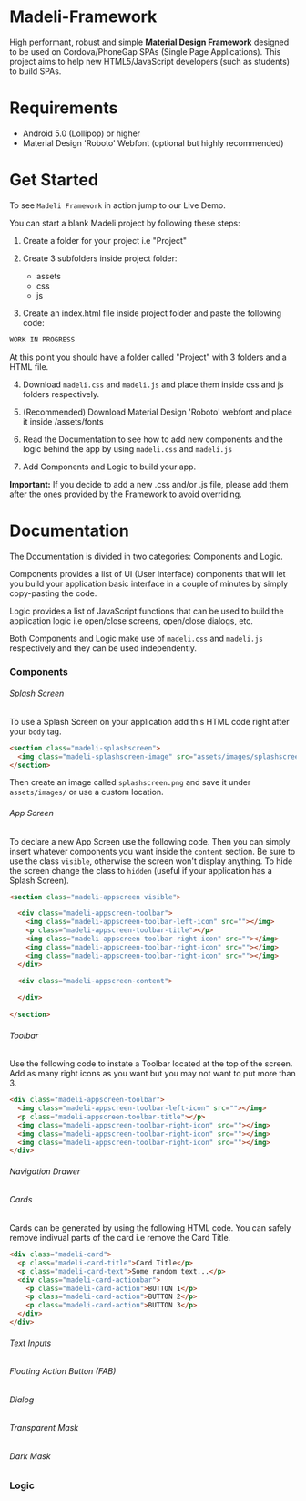 # Madeli-Framework
High performant, robust and simple **Material Design Framework** designed to be used on Cordova/PhoneGap SPAs (Single Page Applications). This project aims to help new HTML5/JavaScript developers (such as students) to build SPAs.

# Requirements

- Android 5.0 (Lollipop) or higher
- Material Design 'Roboto' Webfont (optional but highly recommended)

# Get Started

To see `Madeli Framework` in action jump to our Live Demo.

You can start a blank Madeli project by following these steps:

1. Create a folder for your project i.e "Project"

2. Create 3 subfolders inside project folder:
    - assets
    - css
    - js
  
3. Create an index.html file inside project folder and paste the following code:

```html
WORK IN PROGRESS
```

At this point you should have a folder called "Project" with 3 folders and a HTML file.

4. Download `madeli.css` and `madeli.js` and place them inside css and js folders respectively.

5. (Recommended) Download Material Design 'Roboto' webfont and place it inside /assets/fonts

6. Read the Documentation to see how to add new components and the logic behind the app by using `madeli.css` and `madeli.js`

7. Add Components and Logic to build your app.

**Important:** If you decide to add a new .css and/or .js file, please add them after the ones provided by the Framework to avoid overriding.

# Documentation

The Documentation is divided in two categories: Components and Logic.

Components provides a list of UI (User Interface) components that will let you build your application basic interface in a couple of minutes by simply copy-pasting the code.

Logic provides a list of JavaScript functions that can be used to build the application logic i.e open/close screens, open/close dialogs, etc.

Both Components and Logic make use of `madeli.css` and `madeli.js` respectively and they can be used independently.

### Components

###### Splash Screen

To use a Splash Screen on your application add this HTML code right after your `body` tag.

```html
<section class="madeli-splashscreen">
  <img class="madeli-splashscreen-image" src="assets/images/splashscreen.png"></img>
</section>
```

Then create an image called `splashscreen.png` and save it under `assets/images/` or use a custom location.

###### App Screen

To declare a new App Screen use the following code. Then you can simply insert whatever components you want inside the `content` section. Be sure to use the class `visible`, otherwise the screen won't display anything. To hide the screen change the class to `hidden` (useful if your application has a Splash Screen).

```html
<section class="madeli-appscreen visible">

  <div class="madeli-appscreen-toolbar">
    <img class="madeli-appscreen-toolbar-left-icon" src=""></img>
    <p class="madeli-appscreen-toolbar-title"></p>
    <img class="madeli-appscreen-toolbar-right-icon" src=""></img>
    <img class="madeli-appscreen-toolbar-right-icon" src=""></img>
    <img class="madeli-appscreen-toolbar-right-icon" src=""></img>
  </div>

  <div class="madeli-appscreen-content">
  
  </div>
  
</section>
```

###### Toolbar

Use the following code to instate a Toolbar located at the top of the screen. Add as many right icons as you want but you may not want to put more than 3.

```html
<div class="madeli-appscreen-toolbar">
  <img class="madeli-appscreen-toolbar-left-icon" src=""></img>
  <p class="madeli-appscreen-toolbar-title"></p>
  <img class="madeli-appscreen-toolbar-right-icon" src=""></img>
  <img class="madeli-appscreen-toolbar-right-icon" src=""></img>
  <img class="madeli-appscreen-toolbar-right-icon" src=""></img>
</div>
```

###### Navigation Drawer

###### Cards

Cards can be generated by using the following HTML code. You can safely remove indivual parts of the card i.e remove the Card Title.

```html
<div class="madeli-card">
  <p class="madeli-card-title">Card Title</p>
  <p class="madeli-card-text">Some random text...</p>
  <div class="madeli-card-actionbar">
    <p class="madeli-card-action">BUTTON 1</p>
    <p class="madeli-card-action">BUTTON 2</p>
    <p class="madeli-card-action">BUTTON 3</p>
  </div>
</div>
```

###### Text Inputs

###### Floating Action Button (FAB)

###### Dialog

###### Transparent Mask

###### Dark Mask

### Logic
